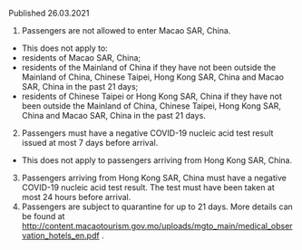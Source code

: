 Published 26.03.2021
1. Passengers are not allowed to enter Macao SAR, China.
- This does not apply to:
- residents of Macao SAR, China;
- residents of the Mainland of China if they have not been outside the Mainland of China, Chinese Taipei, Hong Kong SAR, China and Macao SAR, China in the past 21 days;
- residents of Chinese Taipei or Hong Kong SAR, China if they have not been outside the Mainland of China, Chinese Taipei, Hong Kong SAR, China and Macao SAR, China in the past 21 days.
2. Passengers must have a negative COVID-19 nucleic acid test result issued at most 7 days before arrival.
- This does not apply to passengers arriving from Hong Kong SAR, China.
3. Passengers arriving from Hong Kong SAR, China must have a negative COVID-19 nucleic acid test result. The test must have been taken at most 24 hours before arrival.
4. Passengers are subject to quarantine for up to 21 days. More details can be found at <a href="http://content.macaotourism.gov.mo/uploads/mgto_main/medical_observation_hotels_en.pdf">http://content.macaotourism.gov.mo/uploads/mgto_main/medical_observation_hotels_en.pdf</a> .

